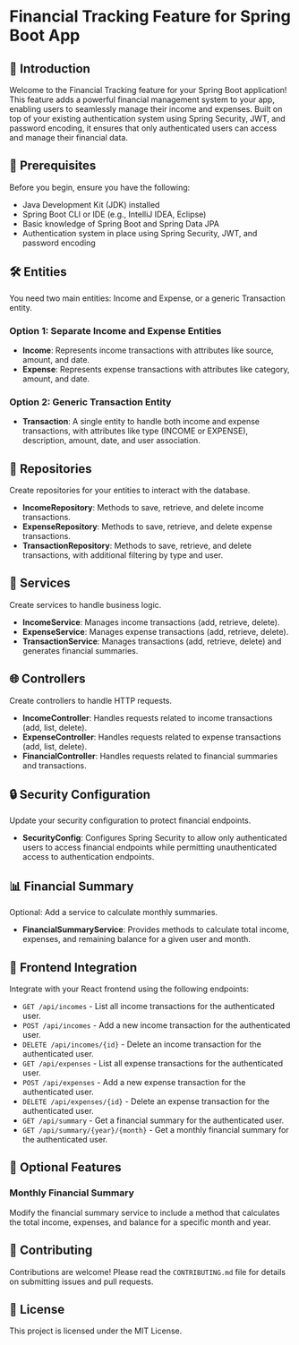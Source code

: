 # Financial Tracking Feature for Spring Boot App

## 🌟 Introduction

Welcome to the Financial Tracking feature for your Spring Boot application! This feature adds a powerful financial management system to your app, enabling users to seamlessly manage their income and expenses. Built on top of your existing authentication system using Spring Security, JWT, and password encoding, it ensures that only authenticated users can access and manage their financial data.

## 🚀 Prerequisites

Before you begin, ensure you have the following:

- Java Development Kit (JDK) installed
- Spring Boot CLI or IDE (e.g., IntelliJ IDEA, Eclipse)
- Basic knowledge of Spring Boot and Spring Data JPA
- Authentication system in place using Spring Security, JWT, and password encoding

## 🛠️ Entities

You need two main entities: Income and Expense, or a generic Transaction entity.

### Option 1: Separate Income and Expense Entities

- **Income**: Represents income transactions with attributes like source, amount, and date.
- **Expense**: Represents expense transactions with attributes like category, amount, and date.

### Option 2: Generic Transaction Entity

- **Transaction**: A single entity to handle both income and expense transactions, with attributes like type (INCOME or EXPENSE), description, amount, date, and user association.

## 🔧 Repositories

Create repositories for your entities to interact with the database.

- **IncomeRepository**: Methods to save, retrieve, and delete income transactions.
- **ExpenseRepository**: Methods to save, retrieve, and delete expense transactions.
- **TransactionRepository**: Methods to save, retrieve, and delete transactions, with additional filtering by type and user.

## 🧱 Services

Create services to handle business logic.

- **IncomeService**: Manages income transactions (add, retrieve, delete).
- **ExpenseService**: Manages expense transactions (add, retrieve, delete).
- **TransactionService**: Manages transactions (add, retrieve, delete) and generates financial summaries.

## 🌐 Controllers

Create controllers to handle HTTP requests.

- **IncomeController**: Handles requests related to income transactions (add, list, delete).
- **ExpenseController**: Handles requests related to expense transactions (add, list, delete).
- **FinancialController**: Handles requests related to financial summaries and transactions.

## 🔒 Security Configuration

Update your security configuration to protect financial endpoints.

- **SecurityConfig**: Configures Spring Security to allow only authenticated users to access financial endpoints while permitting unauthenticated access to authentication endpoints.

## 📊 Financial Summary

Optional: Add a service to calculate monthly summaries.

- **FinancialSummaryService**: Provides methods to calculate total income, expenses, and remaining balance for a given user and month.

## 🎨 Frontend Integration

Integrate with your React frontend using the following endpoints:

- `GET /api/incomes` - List all income transactions for the authenticated user.
- `POST /api/incomes` - Add a new income transaction for the authenticated user.
- `DELETE /api/incomes/{id}` - Delete an income transaction for the authenticated user.
- `GET /api/expenses` - List all expense transactions for the authenticated user.
- `POST /api/expenses` - Add a new expense transaction for the authenticated user.
- `DELETE /api/expenses/{id}` - Delete an expense transaction for the authenticated user.
- `GET /api/summary` - Get a financial summary for the authenticated user.
- `GET /api/summary/{year}/{month}` - Get a monthly financial summary for the authenticated user.

## 🌈 Optional Features

### Monthly Financial Summary

Modify the financial summary service to include a method that calculates the total income, expenses, and balance for a specific month and year.

## 🤝 Contributing

Contributions are welcome! Please read the `CONTRIBUTING.md` file for details on submitting issues and pull requests.

## 📝 License

This project is licensed under the MIT License.
